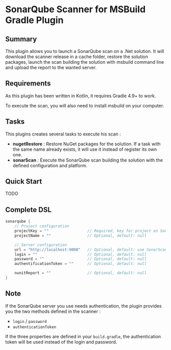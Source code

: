 # SonarQube Scanner for MSBuild Gradle Plugin

## Summary

This plugin allows you to launch a SonarQube scan on a .Net solution. It will download the scanner release in a cache folder, restore the solution packages, launch the scan building the solution with msbuild command line and upload the report to the wanted server.

## Requirements

As this plugin has been written in Kotlin, it requires Gradle 4.9+ to work.

To execute the scan, you will also need to install msbuild on your computer.

## Tasks

This plugins creates several tasks to execute his scan :

* __nugetRestore__ : Restore NuGet packages for the solution. If a task with the same name already exists, it will use it instead of register its own one.
* __sonarScan__ : Execute the SonarQube scan building the solution with the defined configuration and platform.

## Quick Start

TODO

## Complete DSL

```groovy
sonarqube {
    // Project configuration
    projectKey = ""                 // Required, key for project on SonarQube
    projectName = ""                // Optional, default: null

    // Server configuration
    url = "http://localhost:9000"   // Optional, default: use SonarScanner default server URL
    login = ""                      // Optional, default: null
    password = ""                   // Optional, default: null
    authentificationToken = ""      // Optional, default: null

    nunitReport = ""                // Optional, default: null
}
```

## Note

If the SonarQube server you use needs authentication, the plugin provides you the two methods defined in the scanner :

* `login` / `password`
* `authenticationToken`

If the three properties are defined in your `build.gradle`, the authentication token will be used instead of the login and password.
